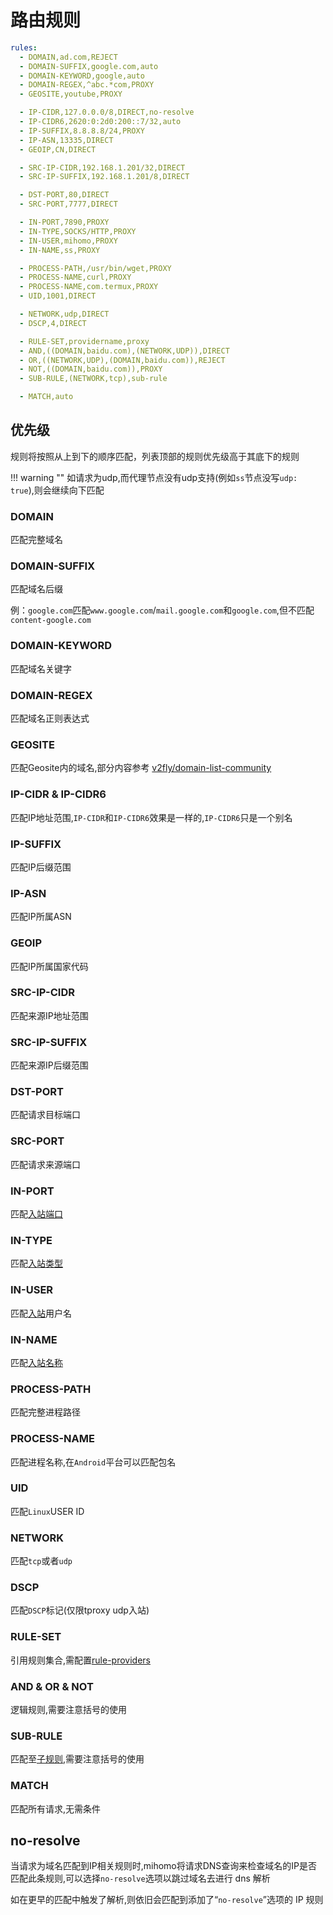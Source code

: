 # 路由规则

```{.yaml linenums="1"}
rules:
  - DOMAIN,ad.com,REJECT
  - DOMAIN-SUFFIX,google.com,auto
  - DOMAIN-KEYWORD,google,auto
  - DOMAIN-REGEX,^abc.*com,PROXY
  - GEOSITE,youtube,PROXY

  - IP-CIDR,127.0.0.0/8,DIRECT,no-resolve
  - IP-CIDR6,2620:0:2d0:200::7/32,auto
  - IP-SUFFIX,8.8.8.8/24,PROXY
  - IP-ASN,13335,DIRECT
  - GEOIP,CN,DIRECT

  - SRC-IP-CIDR,192.168.1.201/32,DIRECT
  - SRC-IP-SUFFIX,192.168.1.201/8,DIRECT

  - DST-PORT,80,DIRECT
  - SRC-PORT,7777,DIRECT

  - IN-PORT,7890,PROXY
  - IN-TYPE,SOCKS/HTTP,PROXY
  - IN-USER,mihomo,PROXY
  - IN-NAME,ss,PROXY

  - PROCESS-PATH,/usr/bin/wget,PROXY
  - PROCESS-NAME,curl,PROXY
  - PROCESS-NAME,com.termux,PROXY
  - UID,1001,DIRECT

  - NETWORK,udp,DIRECT
  - DSCP,4,DIRECT

  - RULE-SET,providername,proxy
  - AND,((DOMAIN,baidu.com),(NETWORK,UDP)),DIRECT
  - OR,((NETWORK,UDP),(DOMAIN,baidu.com)),REJECT
  - NOT,((DOMAIN,baidu.com)),PROXY
  - SUB-RULE,(NETWORK,tcp),sub-rule

  - MATCH,auto
```

## 优先级

规则将按照从上到下的顺序匹配，列表顶部的规则优先级高于其底下的规则

!!! warning ""
    如请求为udp,而代理节点没有udp支持(例如`ss`节点没写`udp: true`),则会继续向下匹配

### DOMAIN

匹配完整域名

### DOMAIN-SUFFIX

匹配域名后缀

例：`google.com`匹配`www.google.com`/`mail.google.com`和`google.com`,但不匹配`content-google.com`

### DOMAIN-KEYWORD

匹配域名关键字

### DOMAIN-REGEX

匹配域名正则表达式

### GEOSITE

匹配Geosite内的域名,部分内容参考 [v2fly/domain-list-community](https://github.com/v2fly/domain-list-community/tree/master/data)

### IP-CIDR & IP-CIDR6

匹配IP地址范围,`IP-CIDR`和`IP-CIDR6`效果是一样的,`IP-CIDR6`只是一个别名

### IP-SUFFIX

匹配IP后缀范围

### IP-ASN

匹配IP所属ASN

### GEOIP

匹配IP所属国家代码

### SRC-IP-CIDR

匹配来源IP地址范围

### SRC-IP-SUFFIX

匹配来源IP后缀范围

### DST-PORT

匹配请求目标端口

### SRC-PORT

匹配请求来源端口

### IN-PORT

匹配[入站端口](../inbound/listeners/index.md#port)

### IN-TYPE

匹配[入站类型](../inbound/listeners/index.md#type)

### IN-USER

匹配[入站](../inbound/listeners/index.md)用户名

### IN-NAME

匹配[入站名称](../inbound/listeners/index.md#name)

### PROCESS-PATH

匹配完整进程路径

### PROCESS-NAME

匹配进程名称,在`Android`平台可以匹配包名

### UID

匹配`Linux`USER ID

### NETWORK

匹配`tcp`或者`udp`

### DSCP

匹配`DSCP`标记(仅限tproxy udp入站)

### RULE-SET

引用规则集合,需配置[rule-providers](../rule-providers/index.md)

### AND & OR & NOT

逻辑规则,需要注意括号的使用

### SUB-RULE

匹配至[子规则](../sub-rule.md),需要注意括号的使用

### MATCH

匹配所有请求,无需条件

## no-resolve

当请求为域名匹配到IP相关规则时,mihomo将请求DNS查询来检查域名的IP是否匹配此条规则,可以选择`no-resolve`选项以跳过域名去进行 dns 解析

如在更早的匹配中触发了解析,则依旧会匹配到添加了“`no-resolve`”选项的 IP 规则
